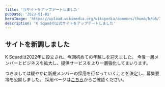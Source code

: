 ```yaml
---
title: '当サイトをアップデートしました'
pubDate: '2023-01-01'
heroImage: 'https://upload.wikimedia.org/wikipedia/commons/thumb/b/b6/Image_created_with_a_mobile_phone.png/1200px-Image_created_with_a_mobile_phone.png'
description: 'K Squadの公式サイトをアップデートしました'
---
```


## サイトを新調しました

K Squadは2022年に設立され、今回初めての年越しを迎えました。
今後一層メンバーとビジネスを拡大し、提供サービスをより一層強化してまいります。

つきましては緩やかに新規メンバーの採用を行なっていくことを決定し、募集要項を公開しました。
採用ページは[こちら](/careers)からご確認ください。
